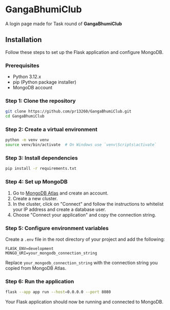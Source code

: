 # GangaBhumiClub

A login page made for Task round of **GangaBhumiClub**

## Installation

Follow these steps to set up the Flask application and configure MongoDB.

### Prerequisites

- Python 3.12.x
- pip (Python package installer)
- MongoDB account

### Step 1: Clone the repository

```bash
git clone https://github.com/pr13260/GangaBhumiClub.git
cd GangaBhumiClub
```

### Step 2: Create a virtual environment

```bash
python -m venv venv
source venv/bin/activate  # On Windows use `venv\Scripts\activate`
```

### Step 3: Install dependencies

```bash
pip install -r requirements.txt
```

### Step 4: Set up MongoDB

1. Go to [MongoDB Atlas](https://www.mongodb.com/cloud/atlas) and create an account.
2. Create a new cluster.
3. In the cluster, click on "Connect" and follow the instructions to whitelist your IP address and create a database user.
4. Choose "Connect your application" and copy the connection string.

### Step 5: Configure environment variables

Create a `.env` file in the root directory of your project and add the following:

```plaintext
FLASK_ENV=development
MONGO_URI=your_mongodb_connection_string
```

Replace `your_mongodb_connection_string` with the connection string you copied from MongoDB Atlas.

### Step 6: Run the application

```bash
flask --app app run --host=0.0.0.0 --port 8080 
```

Your Flask application should now be running and connected to MongoDB.
